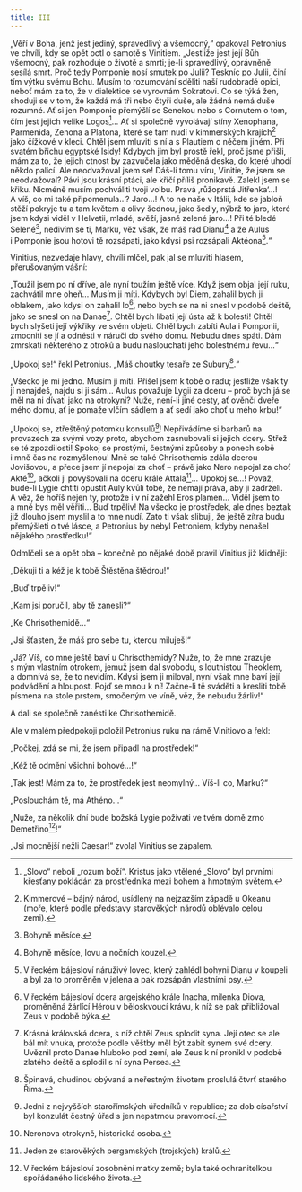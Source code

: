 ```yaml
---
title: III
---
```


„Věří v Boha, jenž jest jediný, spravedlivý a všemocný,“ opakoval Petronius ve chvíli, kdy se opět octl o samotě s Vinitiem. „Jestliže jest její Bůh všemocný, pak rozhoduje o životě a smrti; je-li spravedlivý, oprávněně sesílá smrt. Proč tedy Pomponie nosí smutek po Julii? Teskníc po Julii, činí tím výtku svému Bohu. Musím to rozumování sděliti naší rudobradé opici, neboť mám za to, že v dialektice se vyrovnám Sokratovi. Co se týká žen, shoduji se v tom, že každá má tři nebo čtyři duše, ale žádná nemá duše rozumné. Ať si jen Pomponie přemýšlí se Senekou nebo s Cornutem o tom, čím jest jejich veliké Logos[^161]… Ať si společně vyvolávají stíny Xenophana, Parmenida, Zenona a Platona, které se tam nudí v kimmerských krajích[^162] jako čížkové v kleci. Chtěl jsem mluviti s ní a s Plautiem o něčem jiném. Při svatém břichu egyptské Isidy! Kdybych jim byl prostě řekl, proč jsme přišli, mám za to, že jejich ctnost by zazvučela jako měděná deska, do které uhodí někdo palicí. Ale neodvažoval jsem se! Dáš-li tomu víru, Vinitie, že jsem se neodvažoval? Pávi jsou krásní ptáci, ale křičí příliš pronikavě. Zalekl jsem se křiku. Nicméně musím pochváliti tvoji volbu. Pravá ‚růžoprstá Jitřenka‘…! A víš, co mi také připomenula…? Jaro…! A to ne naše v Itálii, kde se jabloň stěží pokryje tu a tam květem a olivy šednou, jako šedly, nýbrž to jaro, které jsem kdysi viděl v Helvetii, mladé, svěží, jasně zelené jaro…! Při té bledé Selené[^163], nedivím se ti, Marku, věz však, že máš rád Dianu[^164] a že Aulus i Pomponie jsou hotovi tě rozsápati, jako kdysi psi rozsápali Aktéona[^165].“

Vinitius, nezvedaje hlavy, chvíli mlčel, pak jal se mluviti hlasem, přerušovaným vášní:

„Toužil jsem po ní dříve, ale nyní toužím ještě více. Když jsem objal její ruku, zachvátil mne oheň… Musím ji míti. Kdybych byl Diem, zahalil bych ji oblakem, jako kdysi on zahalil Io[^166], nebo bych se na ni snesl v podobě deště, jako se snesl on na Danae[^167]. Chtěl bych líbati její ústa až k bolesti! Chtěl bych slyšeti její výkřiky ve svém objetí. Chtěl bych zabíti Aula i Pomponii, zmocniti se jí a odnésti v náruči do svého domu. Nebudu dnes spáti. Dám zmrskati některého z otroků a budu naslouchati jeho bolestnému řevu…“

„Upokoj se!“ řekl Petronius. „Máš choutky tesaře ze Subury[^168].“

„Všecko je mi jedno. Musím ji míti. Přišel jsem k tobě o radu; jestliže však ty jí nenajdeš, najdu si ji sám… Aulus považuje Lygii za dceru – proč bych já se měl na ni dívati jako na otrokyni? Nuže, není-li jiné cesty, ať ověnčí dveře mého domu, ať je pomaže vlčím sádlem a ať sedí jako choť u mého krbu!“

„Upokoj se, ztřeštěný potomku konsulů[^169]! Nepřivádíme si barbarů na provazech za svými vozy proto, abychom zasnubovali si jejich dcery. Střež se té zpozdilosti! Spokoj se prostými, čestnými způsoby a ponech sobě i mně čas na rozmyšlenou! Mně se také Chrisothemis zdála dcerou Jovišovou, a přece jsem jí nepojal za choť – právě jako Nero nepojal za choť Akté[^170], ačkoli ji povyšovali na dceru krále Attala[^171]… Upokoj se…! Považ, bude-li Lygie chtíti opustit Auly kvůli tobě, že nemají práva, aby ji zadrželi. A věz, že hoříš nejen ty, protože i v ní zažehl Eros plamen… Viděl jsem to a mně bys měl věřiti… Buď trpěliv! Na všecko je prostředek, ale dnes beztak již dlouho jsem myslil a to mne nudí. Zato ti však slibuji, že ještě zítra budu přemýšleti o tvé lásce, a Petronius by nebyl Petroniem, kdyby nenašel nějakého prostředku!“

Odmlčeli se a opět oba – konečně po nějaké době pravil Vinitius již klidněji:

„Děkuji ti a kéž je k tobě Štěstěna štědrou!“

„Buď trpěliv!“

„Kam jsi poručil, aby tě zanesli?“

„Ke Chrisothemidě…“

„Jsi šťasten, že máš pro sebe tu, kterou miluješ!“

„Já? Víš, co mne ještě baví u Chrisothemidy? Nuže, to, že mne zrazuje s mým vlastním otrokem, jemuž jsem dal svobodu, s loutnistou Theoklem, a domnívá se, že to nevidím. Kdysi jsem ji miloval, nyní však mne baví její podvádění a hloupost. Pojď se mnou k ní! Začne-li tě sváděti a kresliti tobě písmena na stole prstem, smočeným ve víně, věz, že nebudu žárliv!“

A dali se společně zanésti ke Chrisothemidě.

Ale v malém předpokoji položil Petronius ruku na rámě Vinitiovo a řekl:

„Počkej, zdá se mi, že jsem připadl na prostředek!“

„Kéž tě odmění všichni bohové…!“

„Tak jest! Mám za to, že prostředek jest neomylný… Víš-li co, Marku?“

„Poslouchám tě, má Athéno…“

„Nuže, za několik dní bude božská Lygie požívati ve tvém domě zrno Demetřino[^172]!“

„Jsi mocnější nežli Caesar!“ zvolal Vinitius se zápalem.

[^161]: „Slovo“ neboli „rozum boží“. Kristus jako vtělené „Slovo“ byl prvními křesťany pokládán za prostředníka mezi bohem a hmotným světem.

[^162]: Kimmerové – bájný národ, usídlený na nejzazším západě u Okeanu (moře, které podle představy starověkých národů oblévalo celou zemi).

[^163]: Bohyně měsíce.

[^164]: Bohyně měsíce, lovu a nočních kouzel.

[^165]: V řeckém bájesloví náruživý lovec, který zahlédl bohyni Dianu v koupeli a byl za to proměněn v jelena a pak rozsápán vlastními psy.

[^166]: V řeckém bájesloví dcera argejského krále Inacha, milenka Diova, proměněná žárlící Hérou v běloskvoucí krávu, k níž se pak přibližoval Zeus v podobě býka.

[^167]: Krásná královská dcera, s níž chtěl Zeus splodit syna. Její otec se ale bál mít vnuka, protože podle věštby měl být zabit synem své dcery. Uvěznil proto Danae hluboko pod zemí, ale Zeus k ní pronikl v podobě zlatého deště a splodil s ní syna Persea.

[^168]: Špinavá, chudinou obývaná a neřestným životem proslulá čtvrť starého Říma.

[^169]: Jedni z nejvyšších starořímských úředníků v republice; za dob císařství byl konzulát čestný úřad s jen nepatrnou pravomocí.

[^170]: Neronova otrokyně, historická osoba.

[^171]: Jeden ze starověkých pergamských (trojských) králů.

[^172]: V řeckém bájesloví zosobnění matky země; byla také ochranitelkou spořádaného lidského života.
